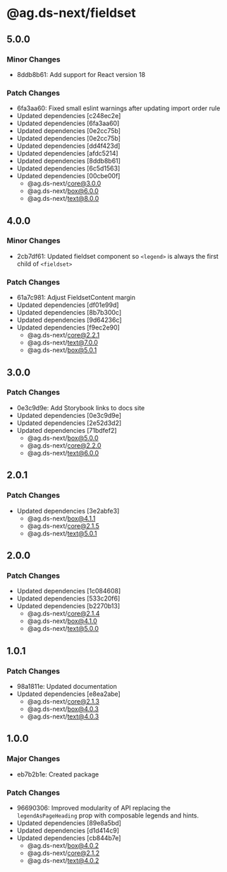 # @ag.ds-next/fieldset

## 5.0.0

### Minor Changes

- 8ddb8b61: Add support for React version 18

### Patch Changes

- 6fa3aa60: Fixed small eslint warnings after updating import order rule
- Updated dependencies [c248ec2e]
- Updated dependencies [6fa3aa60]
- Updated dependencies [0e2cc75b]
- Updated dependencies [0e2cc75b]
- Updated dependencies [dd4f423d]
- Updated dependencies [afdc5214]
- Updated dependencies [8ddb8b61]
- Updated dependencies [6c5d1563]
- Updated dependencies [00cbe00f]
  - @ag.ds-next/core@3.0.0
  - @ag.ds-next/box@6.0.0
  - @ag.ds-next/text@8.0.0

## 4.0.0

### Minor Changes

- 2cb7df61: Updated fieldset component so `<legend>` is always the first child of `<fieldset>`

### Patch Changes

- 61a7c981: Adjust FieldsetContent margin
- Updated dependencies [df01e99d]
- Updated dependencies [8b7b300c]
- Updated dependencies [9d64236c]
- Updated dependencies [f9ec2e90]
  - @ag.ds-next/core@2.2.1
  - @ag.ds-next/text@7.0.0
  - @ag.ds-next/box@5.0.1

## 3.0.0

### Patch Changes

- 0e3c9d9e: Add Storybook links to docs site
- Updated dependencies [0e3c9d9e]
- Updated dependencies [2e52d3d2]
- Updated dependencies [71bdfef2]
  - @ag.ds-next/box@5.0.0
  - @ag.ds-next/core@2.2.0
  - @ag.ds-next/text@6.0.0

## 2.0.1

### Patch Changes

- Updated dependencies [3e2abfe3]
  - @ag.ds-next/box@4.1.1
  - @ag.ds-next/core@2.1.5
  - @ag.ds-next/text@5.0.1

## 2.0.0

### Patch Changes

- Updated dependencies [1c084608]
- Updated dependencies [533c20f6]
- Updated dependencies [b2270b13]
  - @ag.ds-next/core@2.1.4
  - @ag.ds-next/box@4.1.0
  - @ag.ds-next/text@5.0.0

## 1.0.1

### Patch Changes

- 98a1811e: Updated documentation
- Updated dependencies [e8ea2abe]
  - @ag.ds-next/core@2.1.3
  - @ag.ds-next/box@4.0.3
  - @ag.ds-next/text@4.0.3

## 1.0.0

### Major Changes

- eb7b2b1e: Created package

### Patch Changes

- 96690306: Improved modularity of API replacing the `legendAsPageHeading` prop with composable legends and hints.
- Updated dependencies [89e8a5bd]
- Updated dependencies [d1d414c9]
- Updated dependencies [cb844b7e]
  - @ag.ds-next/box@4.0.2
  - @ag.ds-next/core@2.1.2
  - @ag.ds-next/text@4.0.2
